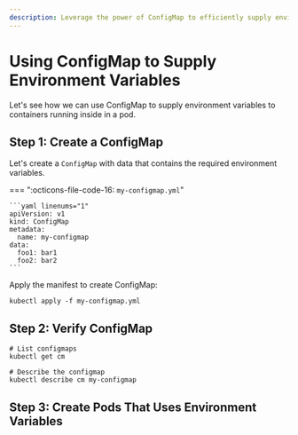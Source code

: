 ```yaml
---
description: Leverage the power of ConfigMap to efficiently supply environment variables to your Kubernetes containers. Discover how to simplify and manage environment variables with our practical guide.
---
```


# Using ConfigMap to Supply Environment Variables

Let's see how we can use ConfigMap to supply environment variables to containers running inside in a pod.


## Step 1: Create a ConfigMap

Let's create a `ConfigMap` with data that contains the required environment variables.

=== ":octicons-file-code-16: `my-configmap.yml`"

    ```yaml linenums="1"
    apiVersion: v1
    kind: ConfigMap
    metadata:
      name: my-configmap
    data:
      foo1: bar1
      foo2: bar2
    ```

Apply the manifest to create ConfigMap:

```
kubectl apply -f my-configmap.yml
```


## Step 2: Verify ConfigMap

```
# List configmaps
kubectl get cm

# Describe the configmap
kubectl describe cm my-configmap
```

## Step 3: Create Pods That Uses Environment Variables